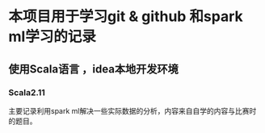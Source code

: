 # 本项目用于学习git & github 和spark ml学习的记录
## 使用Scala语言 ，idea本地开发环境
### Scala2.11
主要记录利用spark ml解决一些实际数据的分析，内容来自自学的内容与比赛时的题目。
